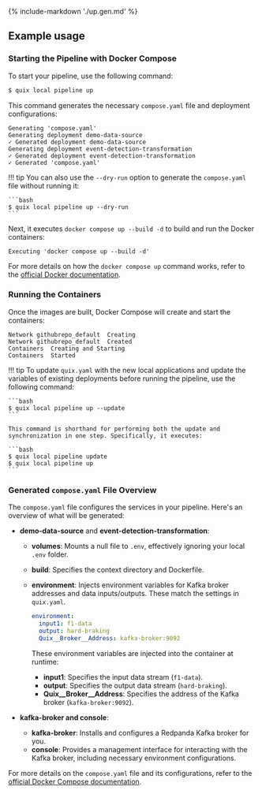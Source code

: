 {% include-markdown './up.gen.md' %}


## Example usage
### Starting the Pipeline with Docker Compose

To start your pipeline, use the following command:

```bash
$ quix local pipeline up
```

This command generates the necessary `compose.yaml` file and deployment configurations:

```
Generating 'compose.yaml'
Generating deployment demo-data-source
✓ Generated deployment demo-data-source
Generating deployment event-detection-transformation
✓ Generated deployment event-detection-transformation
✓ Generated 'compose.yaml'
```

!!! tip
    You can also use the `--dry-run` option to generate the `compose.yaml` file without running it:

    ```bash
    $ quix local pipeline up --dry-run
    ```

Next, it executes `docker compose up --build -d` to build and run the Docker containers:

```text
Executing 'docker compose up --build -d'
```

For more details on how the `docker compose up` command works, refer to the [official Docker documentation](https://docs.docker.com/reference/cli/docker/compose/up/).

### Running the Containers

Once the images are built, Docker Compose will create and start the containers:

```text
Network githubrepo_default  Creating
Network githubrepo_default  Created
Containers  Creating and Starting
Containers  Started
```

!!! tip
    To update `quix.yaml` with the new local applications and update the variables of existing deployments before running the pipeline, use the following command:

    ```bash
    $ quix local pipeline up --update
    ```

    This command is shorthand for performing both the update and synchronization in one step. Specifically, it executes:

    ```bash
    $ quix local pipeline update
    $ quix local pipeline up
    ```
### Generated `compose.yaml` File Overview

The `compose.yaml` file configures the services in your pipeline. Here's an overview of what will be generated:

- **demo-data-source** and **event-detection-transformation**:
  - **volumes**: Mounts a null file to `.env`, effectively ignoring your local `.env` folder.
  - **build**: Specifies the context directory and Dockerfile.
  - **environment**: Injects environment variables for Kafka broker addresses and data inputs/outputs. These match the settings in `quix.yaml`.

    ```yaml
    environment:
      input1: f1-data
      output: hard-braking
      Quix__Broker__Address: kafka-broker:9092
    ```

    These environment variables are injected into the container at runtime:
    - **input1**: Specifies the input data stream (`f1-data`).
    - **output**: Specifies the output data stream (`hard-braking`).
    - **Quix__Broker__Address**: Specifies the address of the Kafka broker (`kafka-broker:9092`).

- **kafka-broker and console**:
  - **kafka-broker**: Installs and configures a Redpanda Kafka broker for you.
  - **console**: Provides a management interface for interacting with the Kafka broker, including necessary environment configurations.

For more details on the `compose.yaml` file and its configurations, refer to the [official Docker Compose documentation](https://docs.docker.com/compose/compose-file/).